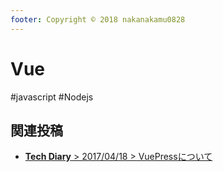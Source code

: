 ```yaml
---
footer: Copyright © 2018 nakanakamu0828
---
```

# Vue
#javascript #Nodejs

## 関連投稿
* [<b>Tech Diary</b> &gt; 2017/04/18 &gt; VuePressについて](/diary/#vuepress%E3%81%AB%E3%81%A4%E3%81%84%E3%81%A6)

